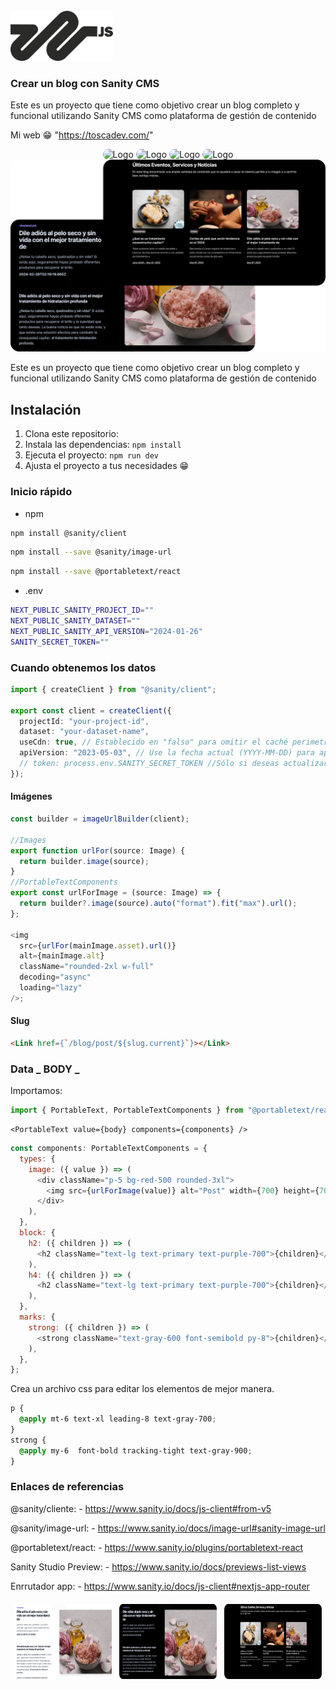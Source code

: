 <br />
    <img src="README/images/logo.png" alt="Logo"  height="80">
<h3 >Crear un blog con Sanity CMS</h3>

Este es un proyecto que tiene como objetivo crear un blog completo y funcional utilizando Sanity CMS como plataforma de gestión de contenido

Mi web 😁 "https://toscadev.com/"

<div align="center" style="border-radius: 10px; overflow: hidden;">
    <img style="border-radius: 10px;" src="https://img.shields.io/badge/next.js-000000?style=for-the-badge&logo=nextdotjs&logoColor=white" alt="Logo" />
     <img style="border-radius: 10px;" src="https://img.shields.io/badge/React-20232A?style=for-the-badge&logo=react&logoColor=61DAFB" alt="Logo" />
  <img style="border-radius: 10px;" src="https://img.shields.io/badge/tailwindcss-20232A?style=for-the-badge&logo=tailwindcss&logoColor=61DAFB" alt="Logo" />
   <img style="border-radius: 10px;" src="https://img.shields.io/badge/CMS-20232A?style=for-the-badge&logo=sanity&logoColor=61DAFB" alt="Logo" />

</div>

<div align="center" style="border-radius: 10px; overflow: hidden;">
    <img src="README/images/image 3.png" alt="Logo" />
</div>

Este es un proyecto que tiene como objetivo crear un blog completo y funcional utilizando Sanity CMS como plataforma de gestión de contenido

## Instalación

1. Clona este repositorio:
2. Instala las dependencias:
   `npm install`
3. Ejecuta el proyecto:
   `npm run dev`
4. Ajusta el proyecto a tus necesidades 😁

### Inicio rápido

- npm

```sh
npm install @sanity/client
```

```sh
npm install --save @sanity/image-url
```

```sh
npm install --save @portabletext/react
```

- .env

```sh
NEXT_PUBLIC_SANITY_PROJECT_ID=""
NEXT_PUBLIC_SANITY_DATASET=""
NEXT_PUBLIC_SANITY_API_VERSION="2024-01-26"
SANITY_SECRET_TOKEN=""
```

### Cuando obtenemos los datos

```ts
import { createClient } from "@sanity/client";

export const client = createClient({
  projectId: "your-project-id",
  dataset: "your-dataset-name",
  useCdn: true, // Establecido en "falso" para omitir el caché perimetral
  apiVersion: "2023-05-03", // Use la fecha actual (YYYY-MM-DD) para apuntar a la última versión de API
  // token: process.env.SANITY_SECRET_TOKEN //Sólo si deseas actualizar contenido con el cliente
});
```

#### Imágenes

```ts
const builder = imageUrlBuilder(client);

//Images
export function urlFor(source: Image) {
  return builder.image(source);
}
//PortableTextComponents
export const urlForImage = (source: Image) => {
  return builder?.image(source).auto("format").fit("max").url();
};

<img
  src={urlFor(mainImage.asset).url()}
  alt={mainImage.alt}
  className="rounded-2xl w-full"
  decoding="async"
  loading="lazy"
/>;
```

#### Slug

```html
<Link href={`/blog/post/${slug.current}`}></Link>
```

### Data **_ BODY _**

Importamos:

```js
import { PortableText, PortableTextComponents } from "@portabletext/react";
```

```tsx
<PortableText value={body} components={components} />
```

```js
const components: PortableTextComponents = {
  types: {
    image: ({ value }) => (
      <div className="p-5 bg-red-500 rounded-3xl">
        <img src={urlForImage(value)} alt="Post" width={700} height={700} />
      </div>
    ),
  },
  block: {
    h2: ({ children }) => (
      <h2 className="text-lg text-primary text-purple-700">{children}</h2>
    ),
    h4: ({ children }) => (
      <h2 className="text-lg text-primary text-purple-700">{children}</h2>
    ),
  },
  marks: {
    strong: ({ children }) => (
      <strong className="text-gray-600 font-semibold py-8">{children}</strong>
    ),
  },
};
```

Crea un archivo css para editar los elementos de mejor manera.

```css
p {
  @apply mt-6 text-xl leading-8 text-gray-700;
}
strong {
  @apply my-6  font-bold tracking-tight text-gray-900;
}
```

### Enlaces de referencias

@sanity/cliente: - https://www.sanity.io/docs/js-client#from-v5

@sanity/image-url: - https://www.sanity.io/docs/image-url#sanity-image-url

@portabletext/react: - https://www.sanity.io/plugins/portabletext-react

Sanity Studio Preview: - https://www.sanity.io/docs/previews-list-views

Enrrutador app: - https://www.sanity.io/docs/js-client#nextjs-app-router

<div style="display: flex">
<div align="center" style="border-radius: 10px; overflow: hidden; padding: 6px">
    <img src="README/images/image 1.png" width="250" height="120" alt="Logo" />
</div>
<div align="center" style="border-radius: 10px; overflow: hidden; padding: 6px">
    <img src="README/images/image 2.png" width="250" height="120" alt="Logo" />
</div>
<div align="center" style="border-radius: 10px; overflow: hidden; padding: 6px">
    <img src="README/images/image 5.png" width="250"  height="120" alt="Logo" />
</div>
</div>
